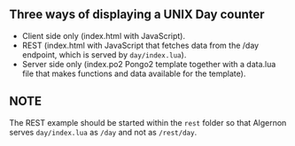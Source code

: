 ## Three ways of displaying a UNIX Day counter

* Client side only (index.html with JavaScript).
* REST (index.html with JavaScript that fetches data from the /day endpoint, which is served by `day/index.lua`).
* Server side only (index.po2 Pongo2 template together with a data.lua file that makes functions and data available for the template).

## NOTE

The REST example should be started within the `rest` folder so that Algernon serves `day/index.lua` as `/day` and not as `/rest/day`.
